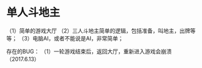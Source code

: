 # 单人斗地主

（1）简单的游戏大厅
（2）三人斗地主简单的逻辑，包括准备，叫地主，出牌等等；
（3）电脑AI，或者不能说是AI，非常简单；


存在的BUG：
（1）一轮游戏结束后，返回大厅，重新进入游戏会崩溃（2017.6.13）